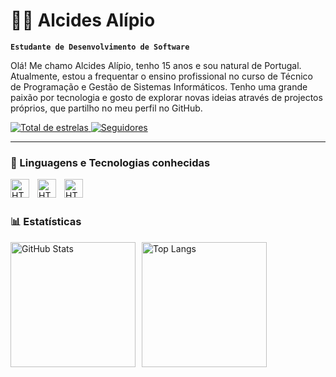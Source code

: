 # 👨‍💻 Alcides Alípio

**`Estudante de Desenvolvimento de Software`**

Olá! Me chamo Alcides Alípio, tenho 15 anos e sou natural de Portugal. Atualmente, estou a frequentar o ensino profissional no curso de Técnico de Programação e Gestão de Sistemas Informáticos. Tenho uma grande paixão por tecnologia e gosto de explorar novas ideias através de projectos próprios, que partilho no meu perfil no GitHub.

<p align="left">
    <a href="https://github.com/AlcidesDev809?tab=repositories&sort=stargazers">
        <img 
            alt="Total de estrelas" 
            title="Total de estrelas GitHub" 
            src="https://custom-icon-badges.demolab.com/github/stars/AlcidesDev809?color=55960c&style=for-the-badge&labelColor=488207&logo=star&label=estrelas"
        />
    </a>
    <a href="https://github.com/AlcidesDev809?tab=followers">
        <img 
            alt="Seguidores" 
            title="Me siga no GitHub" 
            src="https://custom-icon-badges.demolab.com/github/followers/AlcidesDev809?color=236ad3&labelColor=1155ba&style=for-the-badge&logo=github&label=Seguidores&logoColor=white"
        />
    </a>
</p>

---

### 🤖 Linguagens e Tecnologias conhecidas

<img 
    align="left" 
    alt="HTML"
    title="HTML" 
    width="30px" 
    style="padding-right: 10px;" 
    src="https://cdn.jsdelivr.net/gh/devicons/devicon@latest/icons/html5/html5-original.svg" 
/>

<img 
    align="left" 
    alt="HTML"
    title="HTML" 
    width="30px" 
    style="padding-right: 10px;" 
    src="https://cdn.jsdelivr.net/gh/devicons/devicon@latest/icons/javascript/javascript-original.svg" 
/>

<img 
    align="left" 
    alt="HTML"
    title="HTML" 
    width="30px" 
    style="padding-right: 10px;" 
    src="https://cdn.jsdelivr.net/gh/devicons/devicon@latest/icons/c/c-original.svg" 
/>

<br/>
<br/>

### 📊 Estatísticas

<p style="display: flex; gap: 10px; flex-wrap: wrap;">
  <img 
    alt="GitHub Stats" 
    height="200" 
    src="https://github-readme-stats.vercel.app/api?username=AlcidesDev809&show_icons=true&theme=tokyonight&include_all_commits=true&locale=pt-br"
  />
  <img 
    alt="Top Langs" 
    height="200" 
    src="https://github-readme-stats.vercel.app/api/top-langs/?username=AlcidesDev809&theme=tokyonight&layout=compact&custom_title=Tecnologias&langs_count=9"
  />
</p>
